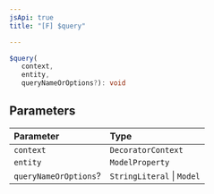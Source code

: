 ```yaml
---
jsApi: true
title: "[F] $query"

---
```

```ts
$query(
   context, 
   entity, 
   queryNameOrOptions?): void
```

## Parameters

| Parameter | Type |
| :------ | :------ |
| `context` | `DecoratorContext` |
| `entity` | `ModelProperty` |
| `queryNameOrOptions`? | `StringLiteral` \| `Model` |
